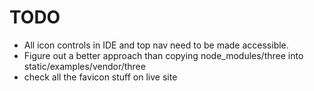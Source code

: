 # TODO

* All icon controls in IDE and top nav need to be made accessible.
* Figure out a better approach than copying node_modules/three into static/examples/vendor/three
* check all the favicon stuff on live site